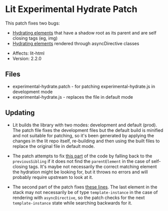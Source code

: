 # Lit Experimental Hydrate Patch

This patch fixes two bugs:

- [Hydrating elements](https://github.com/lit/lit/issues/2802) that have a shadow root as its parent and are self closing tags (eg, img)
- [Hydrating elements](https://spryker.atlassian.net/browse/FAAS-2863) rendered through asyncDirective classes

* Affects: lit-html
* Version: 2.2.0

## Files

- experimental-hydrate.patch - for patching experimental-hydrate.js in development mode
- experimental-hydrate.js - replaces the file in default mode

## Updating

- Lit builds the library with two modes: development and default (prod). The patch file fixes the development files but the default build is minified and not suitable for patching, so it's been generated by applying the changes in the lit repo itself, re-building and then using the built files to replace the original file in default mode.

- The patch attempts to fix [this part](https://github.com/lit/lit/blob/main/packages/lit-html/src/experimental-hydrate.ts#L161) of the code by falling back to the `previousSibling` if it does not find the `parentElement` in the case of self-closing tags. It's maybe not necessarily the correct matching element the hydration might be looking for, but it throws no errors and will probably require upstream to look at it.
- The second part of the patch fixes [these lines](https://github.com/lit/lit/blob/main/packages/lit-html/src/experimental-hydrate.ts#L342-L343). The last element in the stack may not necessarily be of type `template-instance` in the case of rendering with `asyncDirective`, so the patch checks for the next `template-instance` state while searching backwards for it.
